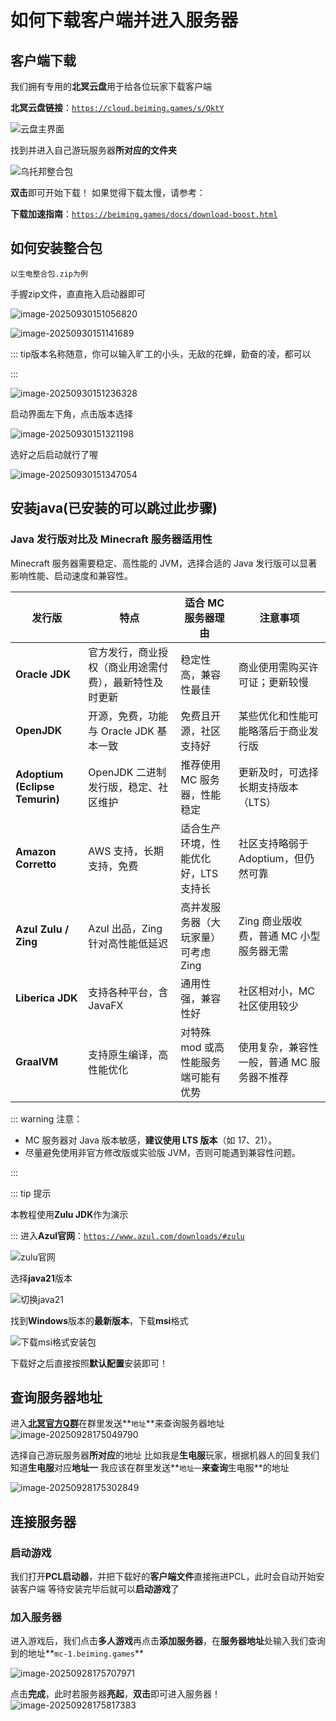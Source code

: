 # 如何下载客户端并进入服务器

## 客户端下载

我们拥有专用的**北冥云盘**用于给各位玩家下载客户端

**北冥云盘链接**：[`https://cloud.beiming.games/s/QktY`](https://cloud.beiming.games/s/QktY)

![云盘主界面](https://bu.dusays.com/2025/09/28/68d90181dd6e0.webp)

找到并进入自己游玩服务器**所对应的文件夹**

![乌托邦整合包](https://bu.dusays.com/2025/09/28/68d901daa0a9a.webp)

**双击**即可开始下载！
如果觉得下载太慢，请参考：
<br>

**下载加速指南**：[`https://beiming.games/docs/download-boost.html`](https://beiming.games/docs/download-boost.html)

## 如何安装整合包

`以生电整合包.zip为例`

手握zip文件，直直拖入启动器即可

![image-20250930151056820](https://bu.dusays.com/2025/09/30/68db828743982.webp)

![image-20250930151141689](https://bu.dusays.com/2025/09/30/68db82acd4e56.webp)

::: tip版本名称随意，你可以输入旷工的小头，无敌的花蝉，勤奋的凌，都可以

:::

![image-20250930151236328](https://bu.dusays.com/2025/09/30/68db82e3aa329.webp)

启动界面左下角，点击版本选择

![image-20250930151321198](https://bu.dusays.com/2025/09/30/68db83107d96c.webp)

选好之后启动就行了喔

![image-20250930151347054](https://bu.dusays.com/2025/09/30/68db832a401a1.webp)

## 安装java(已安装的可以跳过此步骤)

### Java 发行版对比及 Minecraft 服务器适用性

Minecraft 服务器需要稳定、高性能的 JVM，选择合适的 Java 发行版可以显著影响性能、启动速度和兼容性。

| 发行版                         | 特点                                                   | 适合 MC 服务器理由                   | 注意事项                                   |
| ------------------------------ | ------------------------------------------------------ | ------------------------------------ | ------------------------------------------ |
| **Oracle JDK**                 | 官方发行，商业授权（商业用途需付费），最新特性及时更新 | 稳定性高，兼容性最佳                 | 商业使用需购买许可证；更新较慢             |
| **OpenJDK**                    | 开源，免费，功能与 Oracle JDK 基本一致                 | 免费且开源，社区支持好               | 某些优化和性能可能略落后于商业发行版       |
| **Adoptium (Eclipse Temurin)** | OpenJDK 二进制发行版，稳定、社区维护                   | 推荐使用 MC 服务器，性能稳定         | 更新及时，可选择长期支持版本（LTS）        |
| **Amazon Corretto**            | AWS 支持，长期支持，免费                               | 适合生产环境，性能优化好，LTS 支持长 | 社区支持略弱于 Adoptium，但仍然可靠        |
| **Azul Zulu / Zing**           | Azul 出品，Zing 针对高性能低延迟                       | 高并发服务器（大玩家量）可考虑 Zing  | Zing 商业版收费，普通 MC 小型服务器无需    |
| **Liberica JDK**               | 支持各种平台，含 JavaFX                                | 通用性强，兼容性好                   | 社区相对小，MC 社区使用较少                |
| **GraalVM**                    | 支持原生编译，高性能优化                               | 对特殊 mod 或高性能服务端可能有优势  | 使用复杂，兼容性一般，普通 MC 服务器不推荐 |

  ::: warning 注意：
   - MC 服务器对 Java 版本敏感，**建议使用 LTS 版本**（如 17、21）。  
   - 尽量避免使用非官方修改版或实验版 JVM，否则可能遇到兼容性问题。

  :::

  ::: tip 提示

  本教程使用**Zulu JDK**作为演示

  :::
  进入**Azul官网**：[`https://www.azul.com/downloads/#zulu`](https://www.azul.com/downloads/#zulu)

![zulu官网](https://bu.dusays.com/2025/09/28/68d9041484ff4.webp)


选择**java21**版本

![切换java21](https://bu.dusays.com/2025/09/28/68d9043186545.webp)

找到**Windows**版本的**最新版本**，下载**msi**格式

![下载msi格式安装包](https://bu.dusays.com/2025/09/28/68d9046cd1742.webp)


下载好之后直接按照**默认配置**安装即可！

## 查询服务器地址

进入[**北冥官方Q群**](https://qm.qq.com/q/IrGIa8aN0e)在群里发送**`地址`**来查询服务器地址
![image-20250928175049790](https://bu.dusays.com/2025/09/28/68d904fa4bf1e.webp)

选择自己游玩服务器**所对应**的地址
比如我是**生电服**玩家，根据机器人的回复我们知道**生电服**对应**地址一**
我应该在群里发送**`地址一`**来查询**生电服**的地址

![image-20250928175302849](https://bu.dusays.com/2025/09/28/68d9057f413c0.webp)

## 连接服务器

### 启动游戏

我们打开**PCL启动器**，并把下载好的**客户端文件**直接拖进PCL，此时会自动开始安装客户端
等待安装完毕后就可以**启动游戏**了

### 加入服务器

进入游戏后，我们点击**多人游戏**再点击**添加服务器**，在**服务器地址**处输入我们查询到的地址**`mc-1.beiming.games`**

![image-20250928175707971](https://bu.dusays.com/2025/09/28/68d9067474adc.webp)

点击**完成**，此时若服务器**亮起**，**双击**即可进入服务器！
![image-20250928175817383](https://bu.dusays.com/2025/09/28/68d906b9c85e7.webp)